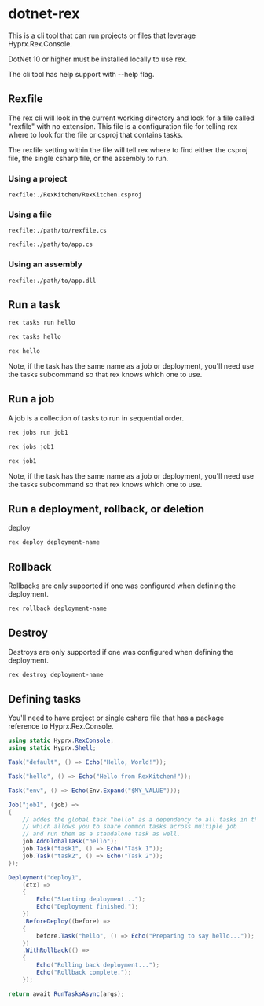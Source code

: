 # dotnet-rex

This is a cli tool that can run projects or files that leverage Hyprx.Rex.Console.

DotNet 10 or higher must be installed locally to use rex.

The cli tool has help support with --help flag.

## Rexfile

The rex cli will look in the current working directory and look for a file called
"rexfile" with no extension. This file is a configuration file for telling rex
where to look for the file or csproj that contains tasks.

The rexfile setting within the file will tell rex where to find either the
csproj file, the single csharp file, or the assembly to run.

### Using a project

```text
rexfile:./RexKitchen/RexKitchen.csproj
```

### Using a file

```text
rexfile:./path/to/rexfile.cs
```

```text
rexfile:./path/to/app.cs
```

### Using an assembly

```text
rexfile:./path/to/app.dll
```

## Run a task

```bash
rex tasks run hello
```

```bash
rex tasks hello
```

```bash
rex hello
```

Note, if the task has the same name as a job or deployment, you'll need use
the tasks subcommand so that rex knows which one to use.

## Run a job

A job is a collection of tasks to run in sequential order.

```bash
rex jobs run job1
```

```bash
rex jobs job1
```

```bash
rex job1
```

Note, if the task has the same name as a job or deployment, you'll need use
the tasks subcommand so that rex knows which one to use.

## Run a deployment, rollback, or deletion

deploy

```bash
rex deploy deployment-name
```

## Rollback

Rollbacks are only supported if one was configured when defining the deployment.

```bash
rex rollback deployment-name
```

## Destroy

Destroys are only supported if one was configured when defining the deployment.

```bash
rex destroy deployment-name
```

## Defining tasks

You'll need to have project or single csharp file that has a package reference to Hyprx.Rex.Console.

```cs
using static Hyprx.RexConsole;
using static Hyprx.Shell;

Task("default", () => Echo("Hello, World!"));

Task("hello", () => Echo("Hello from RexKitchen!"));

Task("env", () => Echo(Env.Expand("$MY_VALUE")));

Job("job1", (job) =>
{
    // addes the global task "hello" as a dependency to all tasks in this job
    // which allows you to share common tasks across multiple job
    // and run them as a standalone task as well.
    job.AddGlobalTask("hello");
    job.Task("task1", () => Echo("Task 1"));
    job.Task("task2", () => Echo("Task 2"));
});

Deployment("deploy1",
    (ctx) =>
    {
        Echo("Starting deployment...");
        Echo("Deployment finished.");
    })
    .BeforeDeploy((before) =>
    {
        before.Task("hello", () => Echo("Preparing to say hello..."));
    })
    .WithRollback(() =>
    {
        Echo("Rolling back deployment...");
        Echo("Rollback complete.");
    });

return await RunTasksAsync(args);
```
